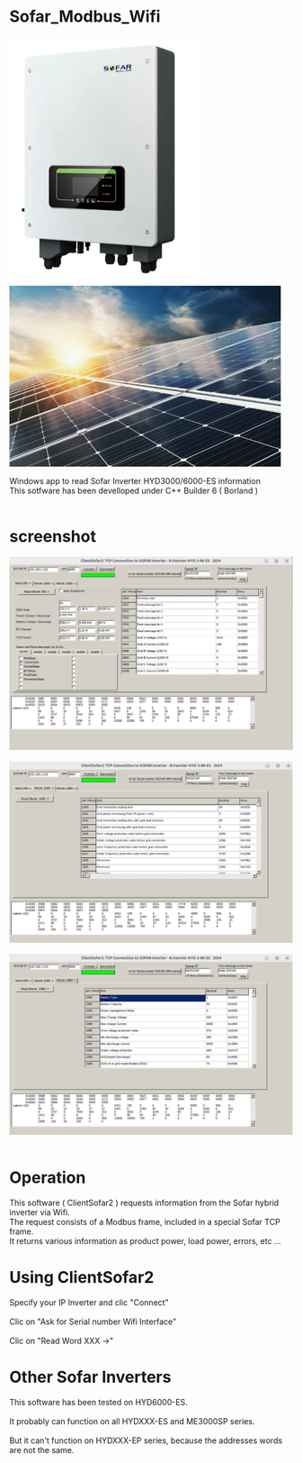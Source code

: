 # Sofar_Modbus_Wifi
![Image](Sofar-HYD6000-ES.png)
![Image](panneau-photovoltaique.png)

Windows app to read Sofar Inverter HYD3000/6000-ES information  <br>
This sotfware has been develloped under C++ Builder 6 ( Borland ) <br><br>



# screenshot
![Image](ClientSofar2-a.png) <br> <br>
![Image](ClientSofar2-b.png) <br> <br>
![Image](ClientSofar2-c.png) <br> <br>

# Operation
This software ( ClientSofar2 ) requests information from the Sofar hybrid inverter via Wifi. <br>
The request consists of a Modbus frame, included in a special Sofar TCP frame. <br>
It returns various information as product power, load power, errors, etc ... <br>

# Using ClientSofar2
Specify your IP Inverter and clic "Connect" <br><br>
Clic on "Ask for Serial number Wifi Interface" <br><br>
Clic on "Read Word XXX ->"

# Other Sofar Inverters
This software has been tested on HYD6000-ES.<br><br>
It probably can function on all HYDXXX-ES and ME3000SP series.<br><br>
But it can't function on HYDXXX-EP series, because the addresses words are not the same.<br><br>
